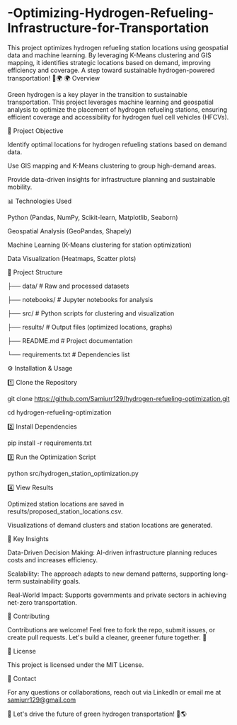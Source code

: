 # -Optimizing-Hydrogen-Refueling-Infrastructure-for-Transportation
This project optimizes hydrogen refueling station locations using geospatial data and machine learning. By leveraging K-Means clustering and GIS mapping, it identifies strategic locations based on demand, improving efficiency and coverage. A step toward sustainable hydrogen-powered transportation! 🚀🌍
🌍 Overview



Green hydrogen is a key player in the transition to sustainable transportation. This project leverages machine learning and geospatial analysis to optimize the placement of hydrogen refueling stations, ensuring efficient coverage and accessibility for hydrogen fuel cell vehicles (HFCVs).



🔬 Project Objective



Identify optimal locations for hydrogen refueling stations based on demand data.



Use GIS mapping and K-Means clustering to group high-demand areas.



Provide data-driven insights for infrastructure planning and sustainable mobility.



📊 Technologies Used



Python (Pandas, NumPy, Scikit-learn, Matplotlib, Seaborn)



Geospatial Analysis (GeoPandas, Shapely)



Machine Learning (K-Means clustering for station optimization)



Data Visualization (Heatmaps, Scatter plots)



📁 Project Structure



├── data/                      # Raw and processed datasets

├── notebooks/                 # Jupyter notebooks for analysis

├── src/                       # Python scripts for clustering and visualization

├── results/                   # Output files (optimized locations, graphs)

├── README.md                  # Project documentation

└── requirements.txt            # Dependencies list



⚙️ Installation & Usage



1️⃣ Clone the Repository



git clone https://github.com/Samiurr129/hydrogen-refueling-optimization.git

cd hydrogen-refueling-optimization



2️⃣ Install Dependencies



pip install -r requirements.txt



3️⃣ Run the Optimization Script



python src/hydrogen_station_optimization.py



4️⃣ View Results



Optimized station locations are saved in results/proposed_station_locations.csv.



Visualizations of demand clusters and station locations are generated.



📌 Key Insights



Data-Driven Decision Making: AI-driven infrastructure planning reduces costs and increases efficiency.



Scalability: The approach adapts to new demand patterns, supporting long-term sustainability goals.



Real-World Impact: Supports governments and private sectors in achieving net-zero transportation.



🤝 Contributing



Contributions are welcome! Feel free to fork the repo, submit issues, or create pull requests. Let's build a cleaner, greener future together. 🌱



📜 License



This project is licensed under the MIT License.



📧 Contact



For any questions or collaborations, reach out via LinkedIn or email me at samiurr129@gmail.com



🚗 Let's drive the future of green hydrogen transportation! 🔋🌎

